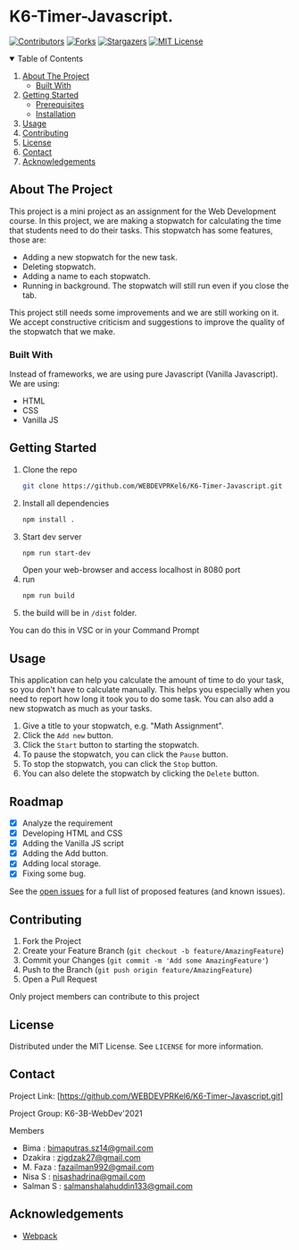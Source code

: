 <!-- PROJECT SHIELDS -->
# K6-Timer-Javascript. 

[![Contributors][contributors-shield]][contributors-url]
[![Forks][forks-shield]][forks-url]
[![Stargazers][stars-shield]][stars-url]
[![MIT License][license-shield]][license-url]

<!-- TABLE OF CONTENTS -->
<details open="open">
  <summary>Table of Contents</summary>
  <ol>
    <li>
      <a href="#about-the-project">About The Project</a>
      <ul>
        <li><a href="#built-with">Built With</a></li>
      </ul>
    </li>
    <li>
      <a href="#getting-started">Getting Started</a>
      <ul>
        <li><a href="#prerequisites">Prerequisites</a></li>
        <li><a href="#installation">Installation</a></li>
      </ul>
    </li>
    <li><a href="#usage">Usage</a></li>
    <li><a href="#contributing">Contributing</a></li>
    <li><a href="#license">License</a></li>
    <li><a href="#contact">Contact</a></li>
    <li><a href="#acknowledgements">Acknowledgements</a></li>
  </ol>
</details>



<!-- ABOUT THE PROJECT -->
## About The Project

This project is a mini project as an assignment for the Web Development course. In this project, we are making a stopwatch for calculating the time that students need to do their tasks. This stopwatch has some features, those are:

* Adding a new stopwatch for the new task.
* Deleting stopwatch.
* Adding a name to each stopwatch.
* Running in background. The stopwatch will still run even if you close the tab.

This project still needs some improvements and we are still working on it. We accept constructive criticism and suggestions to improve the quality of the stopwatch that we make.

### Built With

Instead of frameworks, we are using pure Javascript (Vanilla Javascript). 
We are using:
* HTML
* CSS
* Vanilla JS

<!-- GETTING STARTED -->
## Getting Started

1. Clone the repo
     ```sh
	git clone https://github.com/WEBDEVPRKel6/K6-Timer-Javascript.git
    ```
2. Install all dependencies
    ```sh
    npm install .
    ```
3. Start dev server
    ```sh
    npm run start-dev
    ```
    Open your web-browser and access localhost in 8080 port
4. run 
    ```sh
    npm run build
    ```
5. the build will be in `/dist` folder.

You can do this in VSC or in your Command Prompt

<!-- USAGE EXAMPLES -->
## Usage

This application can help you calculate the amount of time to do your task, so you don't have to calculate manually. This helps you especially when you need to report how long it took you to do some task. You can also add a new stopwatch as much as your tasks.
1. Give a title to your stopwatch, e.g. "Math Assignment".
2. Click the `Add new` button.
3. Click the `Start` button to starting the stopwatch.
4. To pause the stopwatch, you can click the `Pause` button.
5. To stop the stopwatch, you can click the `Stop` button.
6. You can also delete the stopwatch by clicking the `Delete` button.

<!-- ROADMAP -->
## Roadmap
- [x] Analyze the requirement
- [x] Developing HTML and CSS
- [x] Adding the Vanilla JS script
- [x] Adding the Add button.
- [x] Adding local storage.
- [x] Fixing some bug.  

See the [open issues](https://github.com/WEBDEVPRKel6/K6-Timer-Javascript/issues) for a full list of proposed features (and known issues).


<!-- CONTRIBUTING -->
## Contributing

1. Fork the Project
2. Create your Feature Branch (`git checkout -b feature/AmazingFeature`)
3. Commit your Changes (`git commit -m 'Add some AmazingFeature'`)
4. Push to the Branch (`git push origin feature/AmazingFeature`)
5. Open a Pull Request

Only project members can contribute to this project

<!-- LICENSE -->
## License

Distributed under the MIT License. See `LICENSE` for more information.

<!-- CONTACT -->
## Contact

Project Link: [https://github.com/WEBDEVPRKel6/K6-Timer-Javascript.git]

Project Group: K6-3B-WebDev'2021

Members
* Bima      : bimaputras.sz14@gmail.com
* Dzakira   : zigdzak27@gmail.com
* M. Faza   : fazailman992@gmail.com
* Nisa S    : nisashadrina@gmail.com
* Salman S  : salmanshalahuddin133@gmail.com

<!-- ACKNOWLEDGEMENTS -->
## Acknowledgements
* [Webpack](https://webpack.js.org/)

<!-- MARKDOWN LINKS & IMAGES -->
<!-- https://www.markdownguide.org/basic-syntax/#reference-style-links -->
[contributors-shield]: https://img.shields.io/github/contributors/WEBDEVPRKel6/K6-Timer-Javascript.svg?style=for-the-badge
[contributors-url]: https://github.com/WEBDEVPRKel6/K6-Timer-Javascript/graphs/contributors
[forks-shield]: https://img.shields.io/github/forks/WEBDEVPRKel6/K6-Timer-Javascript.svg?style=for-the-badge
[forks-url]: https://github.com/WEBDEVPRKel6/K6-Timer-Javascript/network/members
[stars-shield]: https://img.shields.io/github/stars/WEBDEVPRKel6/K6-Timer-Javascript.svg?style=for-the-badge
[stars-url]: https://github.com/WEBDEVPRKel6/K6-Timer-Javascript/stargazers
[license-shield]: https://img.shields.io/github/license/WEBDEVPRKel6/K6-Timer-Javascript.svg?style=for-the-badge
[license-url]: https://github.com/WEBDEVPRKel6/K6-Timer-Javascript/blob/master/LICENSE.txt

